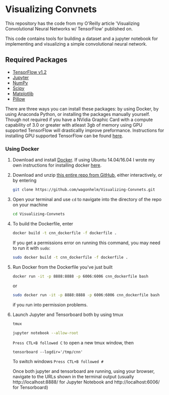 # Visualizing Convnets

This repository has the code from my O'Reilly article 'Visualizing Convolutional Neural Networks w/ TensorFlow' published on.

This code contains tools for building a dataset and a jupyter notebook for implementing and visualizing a simple convolutional neural network.

## Required Packages
* [TensorFlow v1.2](http://www.tensorflow.org/)
* [Jupyter](http://jupyter.org/)
* [NumPy](http://www.numpy.org/)
* [Scipy](https://www.scipy.org/)
* [Matplotlib](http://matplotlib.org/)
* [Pillow](http://python-pillow.org/)

There are three ways you can install these packages: by using Docker, by using Anaconda Python, or installing the packages manually yourself.  Though not required if you have a NVidia Graphic Card with a compute capability of 3.0 or greater with atleast 3gb of memory using GPU supported TensorFlow will drasticallly improve preformance. Instructions for installing GPU supported TensorFlow can be found [here](https://github.com/wagonhelm/ML-Workstation-Installation-Guide).

### Using Docker

1. Download and install [Docker](https://www.docker.com/).  If using Ubuntu 14.04/16.04 I wrote my own instructions for installing docker [here](https://github.com/wagonhelm/ML-Workstation-Installation-Guide#install-docker).

2. Download and unzip [this entire repo from GitHub](https://github.com/wagonhelm/Visualizing-Convnets), either interactively, or by entering
    ```bash
    git clone https://github.com/wagonhelm/Visualizing-Convnets.git
    ```

3. Open your terminal and use `cd` to navigate into the directory of the repo on your machine
    ```bash
    cd Visualizing-Convnets
    ```
    
4. To build the Dockerfile, enter
    ```bash
    docker build -t cnn_dockerfile -f dockerfile .
    ```
    If you get a permissions error on running this command, you may need to run it with `sudo`:
    ```bash
    sudo docker build -t cnn_dockerfile -f dockerfile .
    ```

5. Run Docker from the Dockerfile you've just built
    ```bash
    docker run -it -p 8888:8888 -p 6006:6006 cnn_dockerfile bash
    ```
    or
    ```bash
    sudo docker run -it -p 8888:8888 -p 6006:6006 cnn_dockerfile bash
    ```
    if you run into permission problems.

6. Launch Jupyter and Tensorboard both by using tmux 
    ```bash
    tmux
    
    jupyter notebook --allow-root
    ```
    `Press CTL+B followed C` to open a new tmux window, then
    
    ```
    tensorboard --logdir='/tmp/cnn'
    ```
    To switch windows `Press CTL+B followed #` 
 
    Once both jupyter and tensorboard are running, using your browser, navigate to the URLs shown in the terminal output (usually http://localhost:8888/ for Jupyter Notebook and http://localhost:6006/ for Tensorboard)
